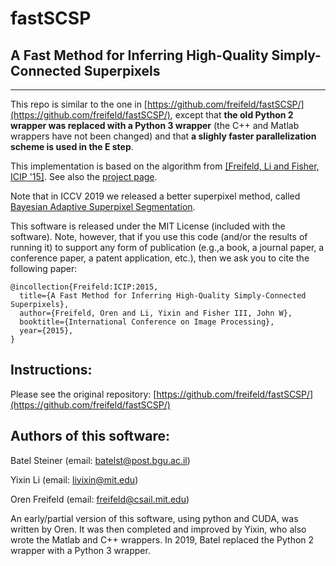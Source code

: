 # fastSCSP
## A Fast Method for Inferring High-Quality Simply-Connected Superpixels
---------------------------------------------------------------------

This repo is similar to the one in [https://github.com/freifeld/fastSCSP/](https://github.com/freifeld/fastSCSP/),
except that **the old Python 2 wrapper was replaced with a Python 3 wrapper** (the C++ and Matlab wrappers have not been changed) and that **a slighly faster parallelization scheme is used in the E step**. 


This implementation is based on the algorithm from [\[Freifeld, Li and Fisher, ICIP '15\]](http://groups.csail.mit.edu/vision/sli/projects/fastSCSP/FreifeldLiFisher_ICIP15.pdf).
See also the [project page](http://groups.csail.mit.edu/vision/sli/projects.php?name=fastSCSP).

Note that in ICCV 2019 we released a better superpixel method, called [Bayesian Adaptive Superpixel Segmentation](https://github.com/BGU-CS-VIL/BASS).

This software is released under the MIT License (included with the software).
Note, however, that if you use this code (and/or the results of running it) 
to support any form of publication (e.g.,a book, a journal paper, 
a conference paper, a patent application, etc.), then we ask you to cite
the following paper:

	@incollection{Freifeld:ICIP:2015,
	  title={A Fast Method for Inferring High-Quality Simply-Connected Superpixels},
	  author={Freifeld, Oren and Li, Yixin and Fisher III, John W},
	  booktitle={International Conference on Image Processing},
	  year={2015},
	}
	
	
Instructions: 
-------------------------
Please see the original repository:
[https://github.com/freifeld/fastSCSP/](https://github.com/freifeld/fastSCSP/)	

Authors of this software: 
-------------------------

Batel Steiner (email: batelst@post.bgu.ac.il)

Yixin Li (email: liyixin@mit.edu)

Oren Freifeld  (email: freifeld@csail.mit.edu)

An early/partial version of this software, using python and CUDA, was written by Oren. It was then completed and improved by Yixin, who also wrote the Matlab and C++ wrappers.  In 2019, Batel replaced the Python 2 wrapper with a Python 3 wrapper.
